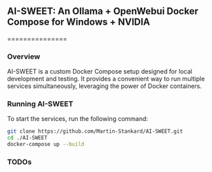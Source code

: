 ## AI-SWEET: An Ollama + OpenWebui Docker Compose for Windows + NVIDIA 
===============

### Overview

AI-SWEET is a custom Docker Compose setup designed for local development and testing. It provides a convenient way to run multiple services simultaneously, leveraging the power of Docker containers.

### Running AI-SWEET

To start the services, run the following command:
```bash
git clone https://github.com/Martin-Stankard/AI-SWEET.git
cd ./AI-SWEET
docker-compose up --build
```

### TODOs



